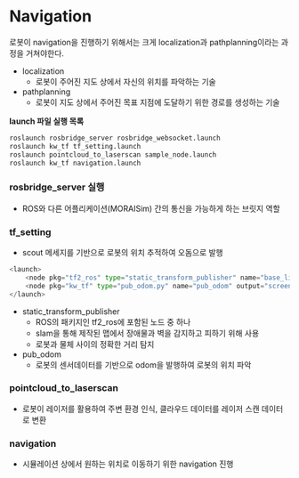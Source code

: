 # Navigation
로봇이 navigation을 진행하기 위해서는 크게 localization과 pathplanning이라는 과정을 거쳐야한다.
- localization
  - 로봇이 주어진 지도 상에서 자신의 위치를 파악하는 기술
- pathplanning
  - 로봇이 지도 상에서 주어진 목표 지점에 도달하기 위한 경로를 생성하는 기술

**launch 파일 실행 목록**

```python
roslaunch rosbridge_server rosbridge_websocket.launch
roslaunch kw_tf tf_setting.launch
roslaunch pointcloud_to_laserscan sample_node.launch
roslaunch kw_tf navigation.launch  
```

### rosbridge_server 실행
- ROS와 다른 어플리케이션(MORAISim) 간의 통신을 가능하게 하는 브릿지 역할

### tf_setting
- scout 메세지를 기반으로 로봇의 위치 추적하여 오돔으로 발행
```python
<launch>
    <node pkg="tf2_ros" type="static_transform_publisher" name="base_link_to_lidar" args="0 0 0.1 0 0 0 1 base_link lidar" />
    <node pkg="kw_tf" type="pub_odom.py" name="pub_odom" output="screen"/>
</launch>
```
- static_transform_publisher
  - ROS의 패키지인 tf2_ros에 포함된 노드 중 하나
  - slam을 통해 제작된 맵에서 장애물과 벽을 감지하고 피하기 위해 사용
  - 로봇과 물체 사이의 정확한 거리 탐지
- pub_odom
  - 로봇의 센서데이터를 기반으로 odom을 발행하여 로봇의 위치 파악
  
### pointcloud_to_laserscan
- 로봇이 레이저를 활용하여 주변 환경 인식, 클라우드 데이터를 레이저 스캔 데이터로 변환

### navigation
- 시뮬레이션 상에서 원하는 위치로 이동하기 위한 navigation 진행
